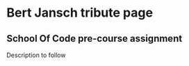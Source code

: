 Bert Jansch tribute page
========================

School Of Code pre-course assignment
------------------------------------

Description to follow
